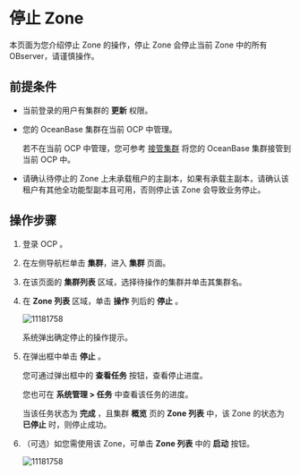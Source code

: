 停止 Zone
============================

本页面为您介绍停止 Zone 的操作，停止 Zone 会停止当前 Zone 中的所有 OBserver，请谨慎操作。

前提条件
-------------------------

* 当前登录的用户有集群的 **更新** 权限。

* 您的 OceanBase 集群在当前 OCP 中管理。

  若不在当前 OCP 中管理，您可参考 [接管集群](../300.manage-a-cluster/400.take-over-a-cluster.md) 将您的 OceanBase 集群接管到当前 OCP 中。
  
* 请确认待停止的 Zone 上未承载租户的主副本，如果有承载主副本，请确认该租户有其他全功能型副本且可用，否则停止该 Zone 会导致业务停止。

操作步骤
-------------------------

1. 登录 OCP 。

2. 在左侧导航栏单击 **集群**，进入 **集群** 页面。

3. 在该页面的 **集群列表** 区域，选择待操作的集群并单击其集群名。

4. 在 **Zone 列表** 区域，单击 **操作** 列后的 **停止** 。

   ![11181758](https://help-static-aliyun-doc.aliyuncs.com/assets/img/zh-CN/1785987361/p355141.png)

   系统弹出确定停止的操作提示。

5. 在弹出框中单击 **停止** 。

   您可通过弹出框中的 **查看任务** 按钮，查看停止进度。

   您也可在 **系统管理 \> 任务** 中查看该任务的进度。

   当该任务状态为 **完成** ，且集群 **概览** 页的 **Zone 列表** 中，该 Zone 的状态为 **已停止** 时，则停止成功。

6. （可选）如您需使用该 Zone，可单击 **Zone 列表** 中的 **启动** 按钮。

   ![11181758](https://help-static-aliyun-doc.aliyuncs.com/assets/img/zh-CN/1785987361/p355139.png)
